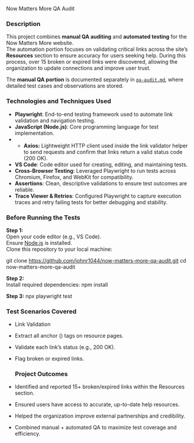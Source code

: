 Now Matters More QA Audit  

### Description  
This project combines **manual QA auditing** and **automated testing** for the Now Matters More website.  
The automation portion focuses on validating critical links across the site’s **Resources** section to ensure accuracy for users seeking help. During this process, over 15 broken or expired links were discovered, allowing the organization to update connections and improve user trust.  

The **manual QA portion** is documented separately in [`qa-audit.md`](./qa-audit.md), where detailed test cases and observations are stored.  



### Technologies and Techniques Used  

- **Playwright**: End-to-end testing framework used to automate link validation and navigation testing.  
- **JavaScript (Node.js)**: Core programming language for test implementation.
- - **Axios:** Lightweight HTTP client used inside the link validator helper to send requests and confirm that links return a valid status code (200 OK). 
- **VS Code**: Code editor used for creating, editing, and maintaining tests.  
- **Cross-Browser Testing**: Leveraged Playwright to run tests across Chromium, Firefox, and WebKit for compatibility.  
- **Assertions**: Clean, descriptive validations to ensure test outcomes are reliable.  
- **Trace Viewer & Retries**: Configured Playwright to capture execution traces and retry failing tests for better debugging and stability.  



### Before Running the Tests  

**Step 1:**  
Open your code editor (e.g., VS Code).  
Ensure [Node.js](https://nodejs.org/) is installed.  
Clone this repository to your local machine:  

git clone https://github.com/johnr1044/now-matters-more-qa-audit.git
cd now-matters-more-qa-audit

**Step 2:**  
Install required dependencies: 
npm install

**Step 3:**
npx playwright test



### Test Scenarios Covered

- Link Validation
- Extract all anchor (<a>) tags on resource pages.
- Validate each link’s status (e.g., 200 OK).
- Flag broken or expired links.

  ### Project Outcomes

- Identified and reported 15+ broken/expired links within the Resources section.
- Ensured users have access to accurate, up-to-date help resources.
- Helped the organization improve external partnerships and credibility.
- Combined manual + automated QA to maximize test coverage and efficiency.

